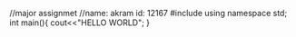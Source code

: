 //major assignmet
//name: akram    id: 12167
#include<iostream>
using namespace std;
int main(){
cout<<"HELLO WORLD";
}
